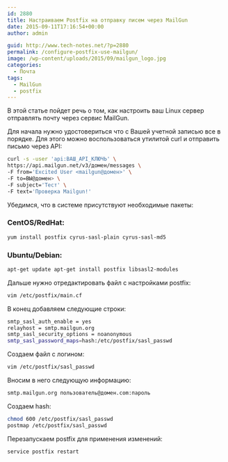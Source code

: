 ```yaml
---
id: 2880
title: Настраиваем Postfix на отправку писем через MailGun
date: 2015-09-11T17:16:54+00:00
author: admin

guid: http://www.tech-notes.net/?p=2880
permalink: /configure-postfix-use-mailgun/
image: /wp-content/uploads/2015/09/mailgun_logo.jpg
categories:
  - Почта
tags:
  - MailGun
  - postfix
---
```

В этой статье пойдет речь о том, как настроить ваш Linux сервер отправлять почту через сервис MailGun.

Для начала нужно удостовериться что с Вашей учетной записью все в порядке. Для этого можно воспользоваться утилитой curl и отправить письмо через API:

```bash
curl -s -user 'api:ВАШ_API_КЛЮЧЬ' \  
https://api.mailgun.net/v3/домен/messages \  
-F from='Excited User <mailgun@домен>' \  
-F to=ВЫ@домен> \  
-F subject='Тест' \  
-F text='Проверка Mailgun!'
```

Убедимся, что в системе присутствуют необходимые пакеты:

### CentOS/RedHat:

```bash
yum install postfix cyrus-sasl-plain cyrus-sasl-md5
```

### Ubuntu/Debian:

```bash
apt-get update apt-get install postfix libsasl2-modules
```

Дальше нужно отредактировать файл с настройками postfix:

```bash
vim /etc/postfix/main.cf
```

В конец добавляем следующие строки:

```bash
smtp_sasl_auth_enable = yes
relayhost = smtp.mailgun.org            
smtp_sasl_security_options = noanonymous
smtp_sasl_password_maps=hash:/etc/postfix/sasl_passwd
```


Создаем файл с логином:

```bash
vim /etc/postfix/sasl_passwd
```

Вносим в него следующую информацию:

```bash
smtp.mailgun.org пользователь@домен.com:пароль
```


Создаем hash:

```bash
chmod 600 /etc/postfix/sasl_passwd  
postmap /etc/postfix/sasl_passwd
```

Перезапускаем postfix для применения изменений:

```bash
service postfix restart
```
